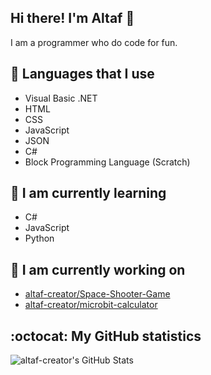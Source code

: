 ## Hi there! I'm Altaf 👋

I am a programmer who do code for fun.

## 🚀 Languages that I use
- Visual Basic .NET
- HTML
- CSS
- JavaScript
- JSON
- C#
- Block Programming Language (Scratch)

## 📖 I am currently learning
- C#
- JavaScript
- Python

## 🔧 I am currently working on
- [altaf-creator/Space-Shooter-Game](//github.com/altaf-creator/Space-Shooter-Game)
- [altaf-creator/microbit-calculator](//github.com/altaf-creator/microbit-calculator)

## :octocat: My GitHub statistics
![altaf-creator's GitHub Stats](https://github-readme-stats.vercel.app/api?username=altaf-creator&show_icons=true&icon_color=41b883&bg_color=DEG,fffefe,fcfcfc)
